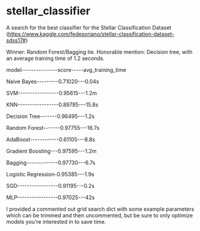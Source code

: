 # stellar_classifier

A search for the best classifier for the Stellar Classification Dataset
(https://www.kaggle.com/fedesoriano/stellar-classification-dataset-sdss17#)

Winner: Random Forest/Bagging tie. 
Honorable mention: Decision tree, with an average training time of 1.2 seconds.

model---------------score-----avg_training_time

Naive Bayes---------0.71020---0.04s

SVM-----------------0.95615---1.2m

KNN-----------------0.89785---15.8s

Decision Tree-------0.96495---1.2s

Random Forest-------0.97755---16.7s

AdaBoost------------0.61105---8.8s

Gradient Boosting---0.97595---1.2m

Bagging-------------0.97730---6.7s

Logistic Regression-0.95385---1.9s

SGD-----------------0.91195---0.2s

MLP-----------------0.97025---42s


I provided a commented out grid search dict with some example parameters which can be trimmed and then uncommented, but be sure to only optimize models you're interested in to save time. 
